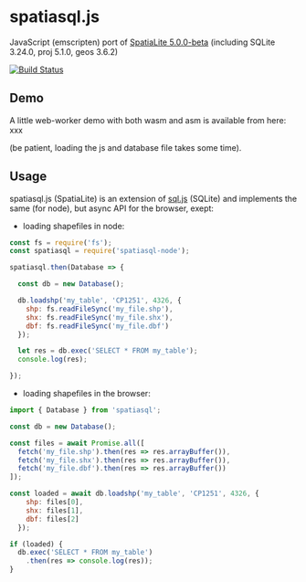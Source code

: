 # spatiasql.js

JavaScript (emscripten) port of [SpatiaLite 5.0.0-beta](https://www.gaia-gis.it/fossil/libspatialite/index) (including SQLite 3.24.0, proj 5.1.0, geos 3.6.2)

[![Build Status](https://travis-ci.org/jvail/spatiasql.js.svg?branch=master)](https://travis-ci.org/jvail/spatiasql.js)

## Demo
A little web-worker demo with both wasm and asm is available from here: xxx

(be patient, loading the js and database file takes some time).

## Usage
spatiasql.js (SpatiaLite) is an extension of [sql.js](https://github.com/kripken/sql.js/) (SQLite) and implements the same (for node), but async API for the browser, exept:

 - loading shapefiles in node:
```js
const fs = require('fs');
const spatiasql = require('spatiasql-node');

spatiasql.then(Database => {

  const db = new Database();

  db.loadshp('my_table', 'CP1251', 4326, {
    shp: fs.readFileSync('my_file.shp'),
    shx: fs.readFileSync('my_file.shx'),
    dbf: fs.readFileSync('my_file.dbf')
  });

  let res = db.exec('SELECT * FROM my_table');
  console.log(res);

});
```

 - loading shapefiles in the browser:
```js
import { Database } from 'spatiasql';

const db = new Database();

const files = await Promise.all([
  fetch('my_file.shp').then(res => res.arrayBuffer()),
  fetch('my_file.shx').then(res => res.arrayBuffer()),
  fetch('my_file.dbf').then(res => res.arrayBuffer())
]);

const loaded = await db.loadshp('my_table', 'CP1251', 4326, {
    shp: files[0],
    shx: files[1],
    dbf: files[2]
  });

if (loaded) {
  db.exec('SELECT * FROM my_table')
    .then(res => console.log(res));
}

```
